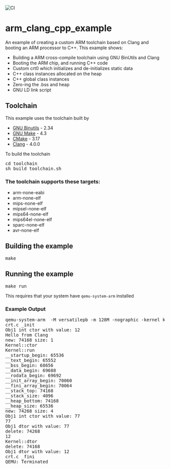 ![CI](https://github.com/teverett/arm_clang_cpp_example/workflows/CI/badge.svg)

# arm_clang_cpp_example

An example of creating a custom ARM toolchain based on Clang and booting an ARM processor to C++.  This example shows:

* Building a ARM cross-compile toolchain using GNU BinUtils and Clang
* Booting the ARM chip, and running C++ code
* Custom crt0 which initializes and de-initializes static data
* C++ class instances allocated on the heap 
* C++ global class instances
* Zero-ing the .bss and heap
* GNU LD link script

## Toolchain

This example uses the toolchain built by 

* [GNU Binutils](https://www.gnu.org/software/binutils/) - 2.34
* [GNU Make](https://www.gnu.org/software/make/) - 4.3
* [CMake](https://cmake.org/) - 3.17
* [Clang](https://clang.llvm.org/) - 4.0.0

To build the toolchain

<pre>
cd toolchain
sh build_toolchain.sh
</pre>

### The toolchain supports these targets:

* arm-none-eabi 
* arm-none-elf 
* mips-none-elf 
* mipsel-none-elf 
* mips64-none-elf 
* mips64el-none-elf 
* sparc-none-elf 
* avr-none-elf

## Building the example

<pre>
make
</pre>

## Running the example

<pre>
make run
</pre>

This requires that your system have `qemu-system-arm` installed

### Example Output

<pre>
qemu-system-arm  -M versatilepb -m 128M -nographic -kernel kernel.bin
crt.c _init
Obj1 int ctor with value: 12
Hello from Clang
new: 74168 size: 1
Kernel::ctor
Kernel::run
__startup_begin: 65536
__text_begin: 65552
__bss_begin: 68656
__data_begin: 69688
__rodata_begin: 69692
__init_array_begin: 70060
__fini_array_begin: 70064
__stack_top: 74168
__stack_size: 4096
__heap_bottom: 74168
__heap_size: 65536
new: 74268 size: 4
Obj1 int ctor with value: 77
77
Obj1 dtor with value: 77
delete: 74268
12
Kernel::dtor
delete: 74168
Obj1 dtor with value: 12
crt.c _fini
QEMU: Terminated
</pre>
